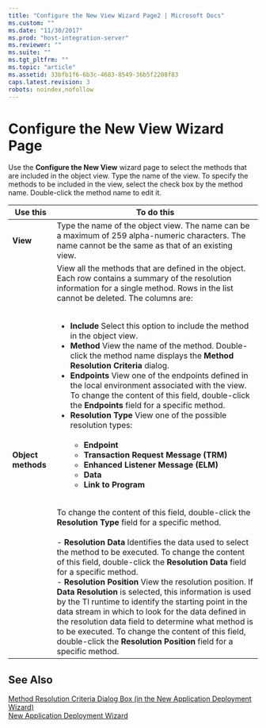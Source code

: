 ```yaml
---
title: "Configure the New View Wizard Page2 | Microsoft Docs"
ms.custom: ""
ms.date: "11/30/2017"
ms.prod: "host-integration-server"
ms.reviewer: ""
ms.suite: ""
ms.tgt_pltfrm: ""
ms.topic: "article"
ms.assetid: 33bfb1f6-6b3c-4683-8549-36b5f2208f83
caps.latest.revision: 3
robots: noindex,nofollow
---
```

# Configure the New View Wizard Page
Use the **Configure the New View** wizard page to select the methods that are included in the object view. Type the name of the view. To specify the methods to be included in the view, select the check box by the method name. Double-click the method name to edit it.  
  
|Use this|To do this|  
|--------------|----------------|  
|**View**|Type the name of the object view. The name can be a maximum of 259 alpha-numeric characters. The name cannot be the same as that of an existing view.|  
|**Object methods**|View all the methods that are defined in the object. Each row contains a summary of the resolution information for a single method. Rows in the list cannot be deleted. The columns are:<br /><br /> <ul><li>**Include** Select this option to include the method in the object view.</li><li>**Method** View the name of the method. Double-click the method name displays the **Method Resolution Criteria** dialog.</li><li>**Endpoints** View one of the endpoints defined in the local environment associated with the view. To change the content of this field, double-click the **Endpoints** field for a specific method.</li><li>**Resolution Type** View one of the possible resolution types:<br /><br /> <ul><li>**Endpoint**</li><li>**Transaction Request Message (TRM)**</li><li>**Enhanced Listener Message (ELM)**</li><li>**Data**</li><li>**Link to Program**</li></ul></li></ul><br /> To change the content of this field, double-click the **Resolution Type** field for a specific method.<br /><br /> -   **Resolution Data** Identifies the data used to select the method to be executed. To change the content of this field, double-click the **Resolution Data** field for a specific method.<br />-   **Resolution Position** View the resolution position. If **Data Resolution** is selected, this information is used by the TI runtime to identify the starting point in the data stream in which to look for the data defined in the resolution data field to determine what method is to be executed. To change the content of this field, double-click the **Resolution Position** field for a specific method.|  
  
## See Also  
 [Method Resolution Criteria Dialog Box (in the New Application Deployment Wizard)](../core/27f6c5ba-96a1-4949-84b2-51f914223eb2.md)   
 [New Application Deployment Wizard](../core/new-application-deployment-wizard1.md)